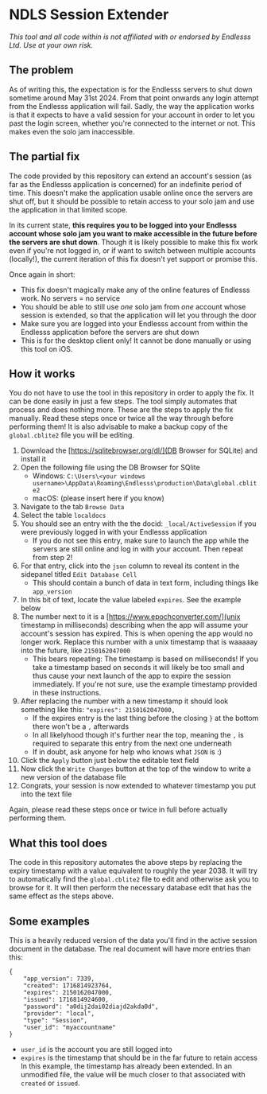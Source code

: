 # NDLS Session Extender

*This tool and all code within is not affiliated with or endorsed by Endlesss Ltd. Use at your own risk.*

## The problem

As of writing this, the expectation is for the Endlesss servers to shut down sometime around May 31st 2024. From that point onwards any login attempt from the Endlesss application will fail. Sadly, the way the application works is that it expects to have a valid session for your account in order to let you past the login screen, whether you're connected to the internet or not. This makes even the solo jam inaccessible.

## The partial fix

The code provided by this repository can extend an account's session (as far as the Endlesss application is concerned) for an indefinite period of time. This doesn't make the application usable online once the servers are shut off, but it should be possible to retain access to your solo jam and use the application in that limited scope.

In its current state, **this requires you to be logged into your Endlesss account whose solo jam you want to make accessible in the future before the servers are shut down**. Though it is likely possible to make this fix work even if you're not logged in, or if want to switch between multiple accounts (locally!), the current iteration of this fix doesn't yet support or promise this.

Once again in short:
- This fix doesn't magically make any of the online features of Endlesss work. No servers = no service
- You should be able to still use _one_ solo jam from _one_ account whose session is extended, so that the application will let you through the door
- Make sure you are logged into your Endlesss account from within the Endlesss application before the servers are shut down
- This is for the desktop client only! It cannot be done manually or using this tool on iOS.

## How it works

You do not have to use the tool in this repository in order to apply the fix. It can be done easily in just a few steps. The tool simply automates that process and does nothing more. These are the steps to apply the fix manually. Read these steps once or twice all the way through before performing them! It is also advisable to make a backup copy of the `global.cblite2` file you will be editing.

1. Download the [https://sqlitebrowser.org/dl/](DB Browser for SQLite) and install it
2. Open the following file using the DB Browser for SQlite
    - Windows: `C:\Users\<your windows username>\AppData\Roaming\Endlesss\production\Data\global.cblite2`
    - macOS: (please insert here if you know)
3. Navigate to the tab `Browse Data`
4. Select the table `localdocs`
5. You should see an entry with the the docid: `_local/ActiveSession` if you were previously logged in with your Endlesss application
    - If you do not see this entry, make sure to launch the app while the servers are still online and log in with your account.  Then repeat from step 2!
6. For that entry, click into the `json` column to reveal its content in the sidepanel titled `Edit Database Cell`
    - This should contain a bunch of data in text form, including things like `app_version`
7. In this bit of text, locate the value labeled `expires`. See the example below
8. The number next to it is a [https://www.epochconverter.com/](unix timestamp in milliseconds) describing when the app will assume your account's session has expired. This is when opening the app would no longer work. Replace this number with a unix timestamp that is waaaaay into the future, like `2150162047000`
    - This bears repeating: The timestamp is based on milliseconds! If you take a timestamp based on seconds it will likely be too small and thus cause your next launch of the app to expire the session immediately. If you're not sure, use the example timestamp provided in these instructions.
9. After replacing the number with a new timestamp it should look something like this:
    `"expires": 2150162047000,`
    - If the expires entry is the last thing before the closing `}` at the bottom there won't be a `,` afterwards
    - In all likelyhood though it's further near the top, meaning the `,` is required to separate this entry from the next one underneath
    - If in doubt, ask anyone for help who knows what `JSON` is :)
10. Click the `Apply` button just below the editable text field
11. Now click the `Write Changes` button at the top of the window to write a new version of the database file
12. Congrats, your session is now extended to whatever timestamp you put into the text file

Again, please read these steps once or twice in full before actually performing them.

## What this tool does

The code in this repository automates the above steps by replacing the expiry timestamp with a value equivalent to roughly the year 2038. It will try to automatically find the `global.cblite2` file to edit and otherwise ask you to browse for it. It will then perform the necessary database edit that has the same effect as the steps above.

## Some examples

This is a heavily reduced version of the data you'll find in the active session document in the database. The real document will have more entries than this:

```
{
    "app_version": 7339,
    "created": 1716814923764,
    "expires": 2150162047000,
    "issued": 1716814924600,
    "password": "a0dij2dai02diajd2akda0d",
    "provider": "local",
    "type": "Session",
    "user_id": "myaccountname"
}
```

- `user_id` is the account you are still logged into
- `expires` is the timestamp that should be in the far future to retain access
In this example, the timestamp has already been extended. In an unmodified file, the value will be much closer to that associated with `created` or `issued`.
